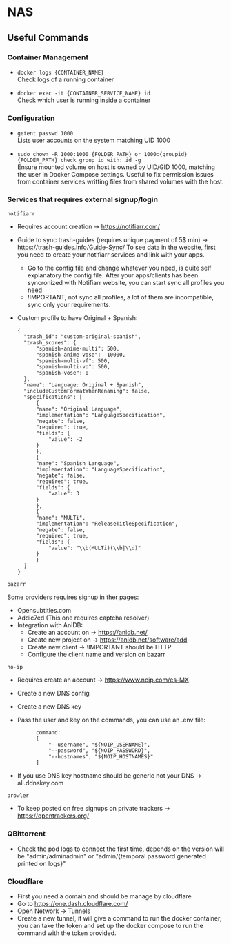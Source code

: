 # NAS

## Useful Commands

### Container Management
- `docker logs {CONTAINER_NAME}`  
  Check logs of a running container

- `docker exec -it {CONTAINER_SERVICE_NAME} id`  
  Check which user is running inside a container

### Configuration
- `getent passwd 1000`  
  Lists user accounts on the system matching UID 1000
  
- `sudo chown -R 1000:1000 {FOLDER_PATH} or 1000:{groupid} {FOLDER_PATH} check group id with: id -g`  
  Ensure mounted volume on host is owned by UID/GID 1000, matching the user in Docker Compose settings. Useful to fix permission issues from container services writting files from shared volumes with the host.

### Services that requires external signup/login
`notifiarr`
  
  - Requires account creation -> https://notifiarr.com/
  - Guide to sync trash-guides (requires unique payment of 5$ min) -> https://trash-guides.info/Guide-Sync/
  To see data in the website, first you need to create your notifiarr services and link with your apps.
    - Go to the config file and change whatever you need, is quite self explanatory the config file.
  After your apps/clients has been syncronized with Notifiarr website, you can start sync all profiles you need
    - !IMPORTANT, not sync all profiles, a lot of them are incompatible, sync only your requirements.

  - Custom profile to have Original + Spanish:
    ```
    {
      "trash_id": "custom-original-spanish",
      "trash_scores": {
          "spanish-anime-multi": 500,
          "spanish-anime-vose": -10000,
          "spanish-multi-vf": 500,
          "spanish-multi-vo": 500,
          "spanish-vose": 0
      },
      "name": "Language: Original + Spanish",
      "includeCustomFormatWhenRenaming": false,
      "specifications": [
          {
          "name": "Original Language",
          "implementation": "LanguageSpecification",
          "negate": false,
          "required": true,
          "fields": {
              "value": -2
          }
          },
          {
          "name": "Spanish Language",
          "implementation": "LanguageSpecification",
          "negate": false,
          "required": true,
          "fields": {
              "value": 3
          }
          },
          {
          "name": "MULTi",
          "implementation": "ReleaseTitleSpecification",
          "negate": false,
          "required": true,
          "fields": {
              "value": "\\b(MULTi)(\\b|\\d)"
          }
          }
      ]
    }

  `bazarr` 

  Some providers requires signup in ther pages:

  - Opensubtitles.com
  - Addic7ed (This one requires captcha resolver)
  - Integration with AniDB:
      - Create an account on -> https://anidb.net/
      - Create new project on -> https://anidb.net/software/add
      - Create new client -> !IMPORTANT should be HTTP
      - Configure the client name and version on bazarr

  `no-ip` 

  - Requires create an account -> https://www.noip.com/es-MX
  - Create a new DNS config
  - Create a new DNS key
  - Pass the user and key on the commands, you can use an .env file:

              command:
              [
                  "--username", "${NOIP_USERNAME}",
                  "--password", "${NOIP_PASSWORD}",
                  "--hostnames", "${NOIP_HOSTNAMES}"
              ]
    
- If you use DNS key hostname should be generic not your DNS -> all.ddnskey.com


`prowler`

- To keep posted on free signups on private trackers -> https://opentrackers.org/


### QBittorrent
 - Check the pod logs to connect the first time, depends on the version will be "admin/adminadmin" or "admin/{temporal password generated printed on logs}"

### Cloudflare
- First you need a domain and should be manage by cloudflare
- Go to https://one.dash.cloudflare.com/
- Open Network -> Tunnels
- Create a new tunnel, it will give a command to run the docker container, you can take the token and set up the docker compose to run the command with the token provided.